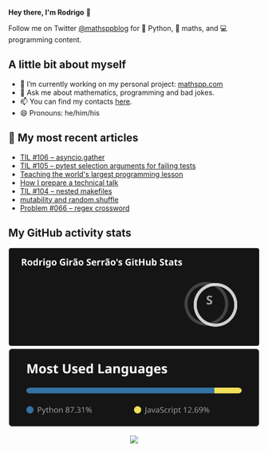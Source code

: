 **Hey there, I'm Rodrigo** 👋

Follow me on Twitter [@mathsppblog][twitter] for 🐍 Python, 🧠 maths, and 💻 programming content.


## A little bit about myself

- 🔭 I’m currently working on my personal project: [mathspp.com](https://mathspp.com)
- 💬 Ask me about mathematics, programming and bad jokes.
- 📫 You can find my contacts [here](https://mathspp.com/about#contacts).
- 😄 Pronouns: he/him/his


## 📖 My most recent articles

<!-- BLOG-POST-LIST:START -->
- [TIL #106 – asyncio.gather](https://mathspp.com/blog/til/asyncio-gather)
- [TIL #105 – pytest selection arguments for failing tests](https://mathspp.com/blog/til/pytest-selection-arguments-for-failing-tests)
- [Teaching the world&#39;s largest programming lesson](https://mathspp.com/blog/teaching-the-worlds-largest-programming-lesson)
- [How I prepare a technical talk](https://mathspp.com/blog/how-i-prepare-a-technical-talk)
- [TIL #104 – nested makefiles](https://mathspp.com/blog/til/nested-makefiles)
- [mutability and random.shuffle](https://mathspp.com/blog/mutability-and-random-shuffle)
- [Problem #066 – regex crossword](https://mathspp.com/blog/problems/regex-crossword)
<!-- BLOG-POST-LIST:END -->


##  My GitHub activity stats

<!-- Thanks to ofek! -->

<img src="general_stats.svg" alt="GitHub Statistics" loading="lazy">

<img src="language_stats.svg" alt="Top Languages" loading="lazy">

<p align='center'><img src='https://visitor-badge.laobi.icu/badge?page_id=RodrigoGiraoSerrao'></p>

[twitter]: https://twitter.com/mathsppblog
